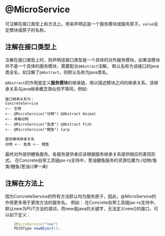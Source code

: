 # @MicroService

可注解在接口类型上和方法上。用来声明这是一个服务模块或服务原子。`value`设定模块或原子的名称。

## 注解在接口类型上

注解在接口类型上时，则声明该接口类型是一个具体的对外服务模块，如果该模块并不是一个具体的服务模块，需要配合`@Abstract`注解。
默认名称为该接口的java类全名，如注解了`@Abstract`，则默认名称为java类名。

`@Abstract`的作用是定义**服务模块**的继承链，用以描述模块之间的继承关系。该继承关系与java继承概念类似但不等同，例如:

    接口继承关系为：
    ConcreteService 
    <-- 生物 
    <-- @MicroService("动物") @Abstract Animal 
    <-- 脊椎动物 
    <-- @MicroService("鱼类") @Abstract Fish 
    <-- @MicroService("鲤鱼") Carp
    
    服务模块继承关系
    动物 <-- 鱼类 <-- 鲤鱼

最终对外提供鲤鱼服务。各服务提供者应该根据服务继承关系提供相应的表现形式。
在Concrete自带工具链jax-rs支持中，葱油鲤鱼服务的资源位置为:/动物/鱼类/鲤鱼/葱油/_{哪一条}_



## 注解在方法上

因为ConcreteService的所有方法默认均为服务原子，因此，@MicroService的作用更多用于更改方法的服务名。
例如：
在Concrete自带工具链jax-rs支持中，默认new为PUT方法的谓词，而new是java的关键字，无法定义new()的接口，可以如下定义：
```java
    @MicroService("new")
    POJOType newObject();
```
